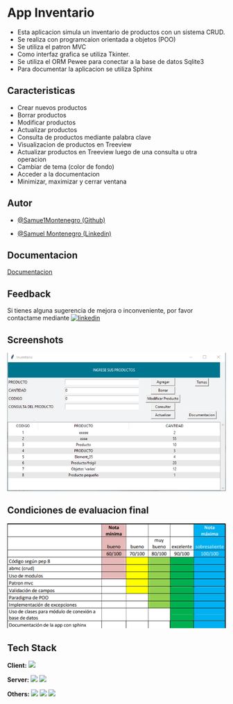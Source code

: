 
# App Inventario 

- Esta aplicacion simula un inventario de productos con un sistema CRUD.
- Se realiza con programcaion orientada a objetos (POO)
- Se utiliza el patron MVC
- Como interfaz grafica se utiliza Tkinter.
- Se utiliza el ORM Pewee para conectar a la base de datos Sqlite3
- Para documentar la aplicacion se utiliza Sphinx    


## Caracteristicas

- Crear nuevos productos
- Borrar productos
- Modificar productos
- Actualizar productos
- Consulta de productos mediante palabra clave
- Visualizacion de productos en Treeview
- Actualizar productos en Treeview luego de una consulta u otra operacion
- Cambiar de tema (color de fondo)
- Acceder a la documentacion
- Minimizar, maximizar y cerrar ventana


## Autor

- [@Samue1Montenegro (Github)](https://github.com/Samue1Montenegro)

- [@Samuel Montenegro (Linkedin)](www.linkedin.com/in/-sm-)
## Documentacion

[Documentacion](https://github.com/Samue1Montenegro/App_inventario_poo_orm/blob/main/docs/_build/html/index.html)


## Feedback

Si tienes alguna sugerencia de mejora o inconveniente, por favor contactame mediante [![linkedin](https://img.shields.io/badge/linkedin-0A66C2?style=for-the-badge&logo=linkedin&logoColor=white)](https://www.linkedin.com/)


## Screenshots

![App Screenshot](https://github.com/Samue1Montenegro/App_inventario_poo_orm/blob/main/imagen_app.png)


## Condiciones de evaluacion final

![App Screenshot](https://github.com/Samue1Montenegro/App_inventario_poo_orm/blob/main/condiciones.png)


## Tech Stack

**Client:**  <img height="50" src="https://user-images.githubusercontent.com/25181517/183423507-c056a6f9-1ba8-4312-a350-19bcbc5a8697.png"> 

**Server:** 
<img height="50" src="https://github.com/marwin1991/profile-technology-icons/assets/136815194/82df4543-236b-4e45-9604-5434e3faab17">  ![](https://img.shields.io/badge/PEEWE-000000?style=for-the-badge&logo=peewe&logoColor=white)

**Others:**
![](https://img.shields.io/badge/Visual_Studio_Code-0078D4?style=for-the-badge&logo=visual%20studio%20code&logoColor=white)
![](https://img.shields.io/badge/GIT-E44C30?style=for-the-badge&logo=git&logoColor=white)
![](https://img.shields.io/badge/SPHINX-4298B8?style=for-the-badge&logo=SPHINX&logoColor=white)
